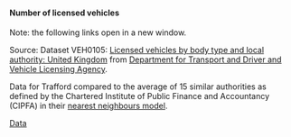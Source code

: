 #### Number of licensed vehicles

Note: the following links open in a new window.

Source: Dataset VEH0105: <a href="https://assets.publishing.service.gov.uk/media/669fdb1949b9c0597fdb035c/veh0105.ods" target="_blank">Licensed vehicles by body type and local authority: United Kingdom</a> from <a href="https://www.gov.uk/government/statistical-data-sets/all-vehicles-veh01" target="_blank">Department for Transport and Driver and Vehicle Licensing Agency</a>.

Data for Trafford compared to the average of 15 similar authorities as defined by the Chartered Institute of Public Finance and Accountancy (CIPFA) in their <a href='https://www.cipfa.org/services/cipfastats/nearest-neighbour-model' target='_blank'>nearest neighbours model</a>.

<a href="https://www.trafforddatalab.io/trafford_themes/data/climate/licensed_vehicles.csv" aria-label="Download the data" class="downloadButton" target="_blank" download>Data <span class="fas fa-download"></span></a>
